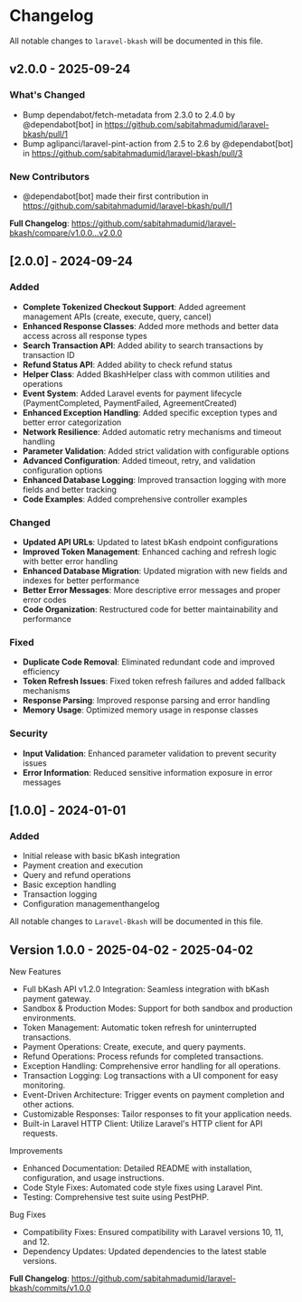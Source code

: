 # Changelog

All notable changes to `laravel-bkash` will be documented in this file.

## v2.0.0 - 2025-09-24

### What's Changed

* Bump dependabot/fetch-metadata from 2.3.0 to 2.4.0 by @dependabot[bot] in https://github.com/sabitahmadumid/laravel-bkash/pull/1
* Bump aglipanci/laravel-pint-action from 2.5 to 2.6 by @dependabot[bot] in https://github.com/sabitahmadumid/laravel-bkash/pull/3

### New Contributors

* @dependabot[bot] made their first contribution in https://github.com/sabitahmadumid/laravel-bkash/pull/1

**Full Changelog**: https://github.com/sabitahmadumid/laravel-bkash/compare/v1.0.0...v2.0.0

## [2.0.0] - 2024-09-24

### Added

- **Complete Tokenized Checkout Support**: Added agreement management APIs (create, execute, query, cancel)
- **Enhanced Response Classes**: Added more methods and better data access across all response types
- **Search Transaction API**: Added ability to search transactions by transaction ID
- **Refund Status API**: Added ability to check refund status
- **Helper Class**: Added BkashHelper class with common utilities and operations
- **Event System**: Added Laravel events for payment lifecycle (PaymentCompleted, PaymentFailed, AgreementCreated)
- **Enhanced Exception Handling**: Added specific exception types and better error categorization
- **Network Resilience**: Added automatic retry mechanisms and timeout handling
- **Parameter Validation**: Added strict validation with configurable options
- **Advanced Configuration**: Added timeout, retry, and validation configuration options
- **Enhanced Database Logging**: Improved transaction logging with more fields and better tracking
- **Code Examples**: Added comprehensive controller examples

### Changed

- **Updated API URLs**: Updated to latest bKash endpoint configurations
- **Improved Token Management**: Enhanced caching and refresh logic with better error handling
- **Enhanced Database Migration**: Updated migration with new fields and indexes for better performance
- **Better Error Messages**: More descriptive error messages and proper error codes
- **Code Organization**: Restructured code for better maintainability and performance

### Fixed

- **Duplicate Code Removal**: Eliminated redundant code and improved efficiency
- **Token Refresh Issues**: Fixed token refresh failures and added fallback mechanisms
- **Response Parsing**: Improved response parsing and error handling
- **Memory Usage**: Optimized memory usage in response classes

### Security

- **Input Validation**: Enhanced parameter validation to prevent security issues
- **Error Information**: Reduced sensitive information exposure in error messages

## [1.0.0] - 2024-01-01

### Added

- Initial release with basic bKash integration
- Payment creation and execution
- Query and refund operations
- Basic exception handling
- Transaction logging
- Configuration managementhangelog

All notable changes to `Laravel-Bkash` will be documented in this file.

## Version 1.0.0 - 2025-04-02 - 2025-04-02

New Features

- Full bKash API v1.2.0 Integration: Seamless integration with bKash payment gateway.
- Sandbox & Production Modes: Support for both sandbox and production environments.
- Token Management: Automatic token refresh for uninterrupted transactions.
- Payment Operations: Create, execute, and query payments.
- Refund Operations: Process refunds for completed transactions.
- Exception Handling: Comprehensive error handling for all operations.
- Transaction Logging: Log transactions with a UI component for easy monitoring.
- Event-Driven Architecture: Trigger events on payment completion and other actions.
- Customizable Responses: Tailor responses to fit your application needs.
- Built-in Laravel HTTP Client: Utilize Laravel's HTTP client for API requests.

Improvements

- Enhanced Documentation: Detailed README with installation, configuration, and usage instructions.
- Code Style Fixes: Automated code style fixes using Laravel Pint.
- Testing: Comprehensive test suite using PestPHP.

Bug Fixes

- Compatibility Fixes: Ensured compatibility with Laravel versions 10, 11, and 12.
- Dependency Updates: Updated dependencies to the latest stable versions.

**Full Changelog**: https://github.com/sabitahmadumid/laravel-bkash/commits/v1.0.0
